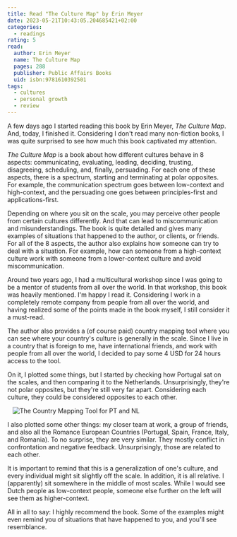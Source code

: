 ```yaml
---
title: Read "The Culture Map" by Erin Meyer
date: 2023-05-21T10:43:05.204685421+02:00
categories:
  - readings
rating: 5
read:
  author: Erin Meyer
  name: The Culture Map
  pages: 288
  publisher: Public Affairs Books
  uid: isbn:9781610392501
tags:
  - cultures
  - personal growth
  - review
---
```


A few days ago I started reading this book by Erin Meyer, *The Culture Map*. And,
today, I finished it. Considering I don't read many non-fiction books, I was quite
surprised to see how much this book captivated my attention.

<!--more-->

*The Culture Map* is a book about how different cultures behave in 8 aspects:
communicating, evaluating, leading, deciding, trusting, disagreeing, scheduling,
and, finally, persuading. For each one of these aspects, there is a spectrum, starting
and terminating at polar opposites. For example, the communication spectrum goes
between low-context and high-context, and the persuading one goes between principles-first
and applications-first.

Depending on where you sit on the scale, you may perceive other people from certain
cultures differently. And that can lead to miscommunication and misunderstandings. 
The book is quite detailed and gives many examples of situations that happened to
the author, or clients, or friends. For all of the 8 aspects, the author
also explains how someone can try to deal with a situation. For example,
how can someone from a high-context culture work with someone from a lower-context
culture and avoid miscommunication.

Around two years ago, I had a multicultural workshop since I was going to be a mentor of students
from all over the world. In that workshop, this book was heavily mentioned. I'm happy I read it.
Considering I work in a completely remote company from people from all over the world,
and having realized some of the points made in the book myself, I still consider
it a must-read.

The author also provides a (of course paid) country mapping tool where you can see
where your country's culture is generally in the scale. Since I live in a country
that is foreign to me, have international friends, and work with people from all
over the world, I decided to pay some 4 USD for 24 hours access to the tool.

On it, I plotted some things, but I started by checking how Portugal sat on the scales,
and then comparing it to the Netherlands. Unsurprisingly, they're not polar opposites,
but they're still very far apart. Considering each culture, they could be considered
opposites to each other.

<div style='max-width: 30rem; margin: 0 auto;'>

![The Country Mapping Tool for PT and NL](cdn:/2023-05-culture-map-pt-nl)

</div>

I also plotted some other things: my closer team at work, a group of friends, and also
all the Romance European Countries (Portugal, Spain, France, Italy, and Romania). To no
surprise, they are very similar. They mostly conflict in confrontation and negative feedback.
Unsurprisingly, those are related to each other.

It is important to remind that this is a generalization of one's culture, and every
individual might sit slightly off the scale. In addition, it is all relative. I
(apparently) sit somewhere in the middle of most scales. While I would see Dutch
people as low-context people, someone else further on the left will see them as higher-context.

All in all to say: I highly recommend the book. Some of the examples might even
remind you of situations that have happened to you, and you'll see resemblance.

